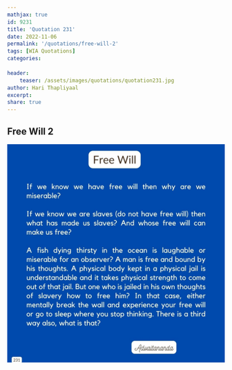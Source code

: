 ```yaml
---
mathjax: true
id: 9231
title: 'Quotation 231'
date: 2022-11-06
permalink: '/quotations/free-will-2'
tags: [WIA Quotations] 
categories: 

header:
    teaser: /assets/images/quotations/quotation231.jpg
author: Hari Thapliyaal 
excerpt:
share: true 
---
```


## Free Will 2

![Free Will 2](/assets/images/quotations/quotation231.jpg)

